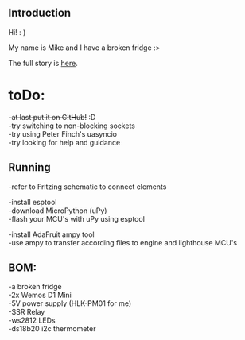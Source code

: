 ## Introduction

Hi! : )  

My name is Mike and I have a broken fridge :>  

The full story is [here](https://wiki.hackerspace.pl/projects:lepi-lodowka).


# toDo:
-~~at last put it on GitHub!~~ :D  
-try switching to non-blocking sockets  
-try using Peter Finch's uasyncio  
-try looking for help and guidance


## Running
-refer to Fritzing schematic to connect elements  

-install esptool  
-download MicroPython (uPy)  
-flash your MCU's with uPy using esptool  

-install AdaFruit ampy tool  
-use ampy to transfer according files to engine and lighthouse MCU's  


## BOM:
-a broken fridge  
-2x Wemos D1 Mini  
-5V power supply (HLK-PM01 for me)  
-SSR Relay  
-ws2812 LEDs  
-ds18b20 i2c thermometer  
